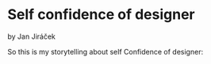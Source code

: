# Self confidence of designer

by Jan Jiráček

So this is my storytelling about self Confidence of designer:

